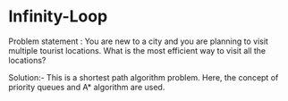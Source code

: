 # Infinity-Loop
Problem statement : You are new to a city and you are planning to visit multiple tourist locations. 
What is the most efficient way to visit all the locations?

Solution:- This is a shortest path algorithm problem. Here, the concept of priority queues and A* algorithm are used.

